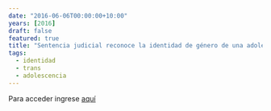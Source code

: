 ```yaml
---
date: "2016-06-06T00:00:00+10:00"
years: [2016]
draft: false
featured: true
title: "Sentencia judicial reconoce la identidad de género de una adolescente trans en provincia de Buenos Aires, según la Ley 26.743"
tags:
  - identidad
  - trans
  - adolescencia
---
```


Para acceder ingrese [aquí]("https://abosex.com.ar/documentacion/")
